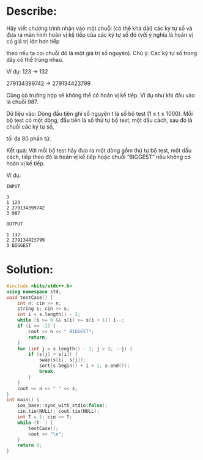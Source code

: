 # Describe:

Hãy viết chương trình nhận vào một chuỗi (có thể khá dài) các ký tự số và đưa ra màn hình hoán vị kế tiếp của các ký tự số đó (với ý nghĩa là hoán vị có giá trị lớn hơn tiếp 

theo nếu ta coi chuỗi đó là một giá trị số nguyên). Chú ý: Các ký tự số trong dãy có thể trùng nhau.


Ví dụ:               123 -> 132

279134399742 -> 279134423799  


Cũng có trường hợp sẽ không thể có hoán vị kế tiếp. Ví dụ như khi đầu vào là chuỗi 987.  

Dữ liệu vào: Dòng đầu tiên ghi số nguyên  t là số bộ test (1 ≤ t ≤ 1000).  Mỗi bộ test có một dòng, đầu tiên là số thứ tự bộ test, một dấu cách, sau đó là chuỗi các ký tự số, 

tối đa 80 phần tử.  


Kết quả: Với mỗi bộ test hãy đưa ra một dòng gồm thứ tự bộ test, một dấu cách, tiếp theo đó là hoán vị kế tiếp hoặc chuỗi “BIGGEST” nếu không có hoán vị kế tiếp. 


Ví dụ:

```text
INPUT

3
1 123
2 279134399742
3 987
```

```text
OUTPUT

1 132
2 279134423799
3 BIGGEST
```

# Solution:

```C++
#include <bits/stdc++.h>
using namespace std;
void testCase() {
    int n; cin >> n;
    string s; cin >> s;
    int i = s.length() - 2;
    while (i >= 0 && s[i] >= s[i + 1]) i--;
    if (i == -1) {
        cout << n << " BIGGEST";
        return;
    }
    for (int j = s.length() - 1; j > i; --j) {
        if (s[j] > s[i]) {
            swap(s[i], s[j]);
            sort(s.begin() + i + 1, s.end());
            break;
        }
    }
    cout << n << " " << s;
}
int main() {
    ios_base::sync_with_stdio(false);
    cin.tie(NULL); cout.tie(NULL);
    int T = 1; cin >> T;
    while (T--) {
        testCase();
        cout << "\n";
    }
    return 0;
}
```
